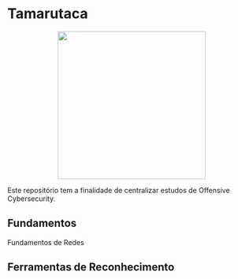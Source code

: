 # Tamarutaca

<p align="center">
  <img src="https://github.com/gcomartins/tamarutaca/assets/93291851/2e494e6d-ceac-4db3-a180-77b8f8c9d70f" width="300">
</p>

Este repositório tem a finalidade de centralizar estudos de Offensive Cybersecurity.

## Fundamentos

Fundamentos de Redes

## Ferramentas de Reconhecimento
